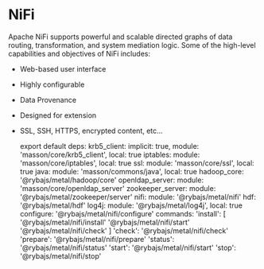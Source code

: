 
# NiFi

Apache NiFi supports powerful and scalable directed graphs of data routing,
transformation, and system mediation logic. Some of the high-level capabilities 
and objectives of NiFi includes:
  * Web-based user interface
  * Highly configurable
  * Data Provenance
  * Designed for extension
  * SSL, SSH, HTTPS, encrypted content, etc...

      export default
        deps:
          krb5_client: implicit: true, module: 'masson/core/krb5_client', local: true
          iptables: module: 'masson/core/iptables', local: true
          ssl: module: 'masson/core/ssl', local: true
          java: module: 'masson/commons/java', local: true
          hadoop_core: '@rybajs/metal/hadoop/core'
          openldap_server:  module: 'masson/core/openldap_server'
          zookeeper_server: module: '@rybajs/metal/zookeeper/server'
          nifi: module: '@rybajs/metal/nifi'
          hdf: '@rybajs/metal/hdf'
          log4j: module: '@rybajs/metal/log4j', local: true
        configure:
          '@rybajs/metal/nifi/configure'
        commands:
          'install': [
            '@rybajs/metal/nifi/install'
            '@rybajs/metal/nifi/start'
            '@rybajs/metal/nifi/check'
          ]
          'check':
            '@rybajs/metal/nifi/check'
          'prepare':
            '@rybajs/metal/nifi/prepare'
          'status':
            '@rybajs/metal/nifi/status'
          'start':
            '@rybajs/metal/nifi/start'
          'stop':
            '@rybajs/metal/nifi/stop'
